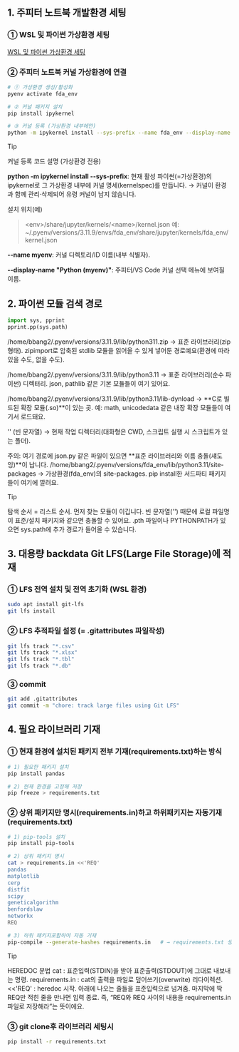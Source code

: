 ## 1. 주피터 노트북 개발환경 세팅
### ① WSL 및 파이썬 가상환경 세팅
[WSL 및 파이썬 가상환경 세팅](https://github.com/samon3869/Costaurant/blob/main/env-settings.md)
### ② 주피터 노트북 커널 가상환경에 연결
```bash
# ① 가상환경 생성/활성화
pyenv activate fda_env

# ② 커널 패키지 설치
pip install ipykernel

# ③ 커널 등록 (가상환경 내부에만)
python -m ipykernel install --sys-prefix --name fda_env --display-name "Python 3.11.9 (fda_env)"
``` 

> [!TIP]
> 커널 등록 코드 설명 (가상환경 전용)
>
> **python -m ipykernel install --sys-prefix**:
> 현재 활성 파이썬(=가상환경)의 ipykernel로 그 가상환경 내부에 커널 명세(kernelspec)를 만듭니다. → 커널이 환경과 함께 관리·삭제되어 유령 커널이 남지 않습니다.
>
> 설치 위치(예)
> > \<env>/share/jupyter/kernels/\<name>/kernel.json
예: ~/.pyenv/versions/3.11.9/envs/fda_env/share/jupyter/kernels/fda_env/kernel.json
> 
> **--name myenv**: 커널 디렉토리/ID 이름(내부 식별자).
> 
> **--display-name "Python (myenv)"**: 주피터/VS Code 커널 선택 메뉴에 보여질 이름.


## 2. 파이썬 모듈 검색 경로

```python
import sys, pprint
pprint.pp(sys.path)
```

/home/bbang2/.pyenv/versions/3.11.9/lib/python311.zip
→ 표준 라이브러리(zip 형태). zipimport로 압축된 stdlib 모듈을 읽어올 수 있게 넣어둔 경로예요(환경에 따라 있을 수도, 없을 수도).

/home/bbang2/.pyenv/versions/3.11.9/lib/python3.11
→ 표준 라이브러리(순수 파이썬) 디렉터리. json, pathlib 같은 기본 모듈들이 여기 있어요.

/home/bbang2/.pyenv/versions/3.11.9/lib/python3.11/lib-dynload
→ **C로 빌드된 확장 모듈(.so)**이 있는 곳. 예: math, unicodedata 같은 내장 확장 모듈들이 여기서 로드돼요.

'' (빈 문자열)
→ 현재 작업 디렉터리(대화형은 CWD, 스크립트 실행 시 스크립트가 있는 폴더).

주의: 여기 경로에 json.py 같은 파일이 있으면 **표준 라이브러리와 이름 충돌(섀도잉)**이 납니다.
/home/bbang2/.pyenv/versions/fda_env/lib/python3.11/site-packages
→ 가상환경(fda_env)의 site-packages. pip install한 서드파티 패키지들이 여기에 깔려요.


> [!TIP]
> 탐색 순서 = 리스트 순서. 먼저 찾는 모듈이 이깁니다.
> 빈 문자열('') 때문에 로컬 파일명이 표준/설치 패키지와 같으면 충돌할 수 있어요.
> .pth 파일이나 PYTHONPATH가 있으면 sys.path에 추가 경로가 들어올 수 있습니다.


## 3. 대용량 backdata Git LFS(Large File Storage)에 적재

### ① LFS 전역 설치 및 전역 초기화 (WSL 환경)

```bash
sudo apt install git-lfs
git lfs install
```

### ② LFS 추적파일 설정 (= .gitattributes 파일작성)

```bash
git lfs track "*.csv"
git lfs track "*.xlsx"
git lfs track "*.tbl"
git lfs track "*.db"
```

### ③ commit

```bash
git add .gitattributes
git commit -m "chore: track large files using Git LFS"
```


## 4. 필요 라이브러리 기재

### ① 현재 환경에 설치된 패키지 전부 기재(requirements.txt)하는 방식

```bash
# 1) 필요한 패키지 설치
pip install pandas

# 2) 현재 환경을 고정해 저장
pip freeze > requirements.txt
```

### ② 상위 패키지만 명시(requirements.in)하고 하위패키지는 자동기재(requirements.txt)

```bash
# 1) pip-tools 설치
pip install pip-tools

# 2) 상위 패키지 명시
cat > requirements.in <<'REQ'
pandas
matplotlib
cerp
distfit
scipy
geneticalgorithm
benfordslaw
networkx
REQ

# 3) 하위 패키지포함하여 자동 기재
pip-compile --generate-hashes requirements.in   # → requirements.txt 생성
```

> [!TIP]
> HEREDOC 문법
> cat : 표준입력(STDIN)을 받아 표준출력(STDOUT)에 그대로 내보내는 명령.
> requirements.in : cat의 출력을 파일로 덮어쓰기(overwrite) 리다이렉션.
> <<'REQ' : heredoc 시작. 아래에 나오는 줄들을 표준입력으로 넘겨줌. 마지막에 딱 REQ만 적힌 줄을 만나면 입력 종료.
> 즉, “REQ와 REQ 사이의 내용을 requirements.in 파일로 저장해라”는 뜻이에요.

### ③ git clone후 라이브러리 세팅시

```bash
pip install -r requirements.txt
```
